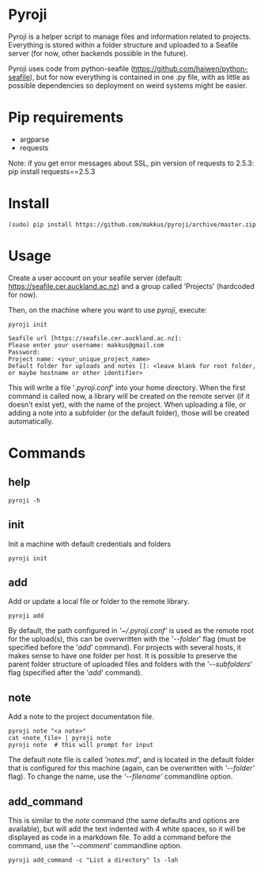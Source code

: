 Pyroji
======

Pyroji is a helper script to manage files and information related to projects. Everything is stored within a folder structure and uploaded to a Seafile server (for now, other backends possible in the future).

Pyroji uses code from python-seafile (https://github.com/haiwen/python-seafile), but for now everything is contained in one .py file, with as little as possible dependencies so deployment on weird systems might be easier.


# Pip requirements

- argparse
- requests

Note: if you get error messages about SSL, pin version of requests to 2.5.3: pip install requests==2.5.3

# Install

    (sudo) pip install https://github.com/makkus/pyroji/archive/master.zip


# Usage

Create a user account on your seafile server (default: https://seafile.cer.auckland.ac.nz) and a group called 'Projects' (hardcoded for now).

Then, on the machine where you want to use *pyroji*, execute:

    pyroji init

    Seafile url [https://seafile.cer.auckland.ac.nz]: 
	Please enter your username: makkus@gmail.com
	Password: 
	Project name: <your_unique_project_name>
	Default folder for uploads and notes []: <leave blank for root folder, or maybe hostname or other identifier>


This will write a file '*.pyroji.conf*' into your home directory. When the first command is called now, a library will be created on the remote server (if it doesn't exist yet), with the name of the project. When uploading a file, or adding a note into a subfolder (or the default folder), those will be created automatically.

# Commands

## help

    pyroji -h

## init

Init a machine with default credentials and folders

	pyroji init

## add

Add or update a local file or folder to the remote library.

    pyroji add

By default, the path configured in *'~/.pyroji.conf'* is used as the remote root for the upload(s), this can be overwritten with the '*--folder*' flag (must be specified before the '*add*' command). For projects with several hosts, it makes sense to have one folder per host.
It is possible to preserve the parent folder structure of uploaded files and folders with the '*--subfolders*' flag (specified after the '*add*' command).

## note

Add a note to the project documentation file.

    pyroji note "<a note>"
	cat <note_file> | pyroji note
	pyroji note  # this will prompt for input

The default note file is called *'notes.md'*, and is located in the default folder that is configured for this machine (again, can be overwritten with *'--folder'* flag). To change the name, use the *'--filename'* commandline option.

## add_command

This is similar to the *note* command (the same defaults and options are available), but will add the text indented with 4 white spaces, so it will be displayed as code in a markdown file. To add a command before the command, use the *'--comment'* commandline option.

    pyroji add_command -c "List a directory" ls -lah

